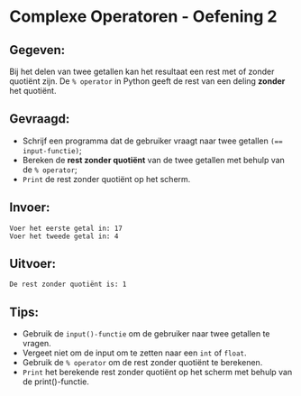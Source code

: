 # Complexe Operatoren - Oefening 2

## Gegeven: 

Bij het delen van twee getallen kan het resultaat een rest met of zonder quotiënt zijn. De `% operator` in Python geeft de rest van een deling **zonder** het quotiënt.


## Gevraagd: 

* Schrijf een programma dat de gebruiker vraagt naar twee getallen `(== input-functie)`;
* Bereken de **rest zonder quotiënt** van de twee getallen met behulp van de `% operator`;
* `Print` de rest zonder quotiënt op het scherm.

## Invoer: 
```
Voer het eerste getal in: 17
Voer het tweede getal in: 4
````

## Uitvoer: 
```
De rest zonder quotiënt is: 1
```

## Tips: 

* Gebruik de `input()-functie` om de gebruiker naar twee getallen te vragen. 
* Vergeet niet om de input om te zetten naar een `int` of `float`.
* Gebruik de `% operator` om de rest zonder quotiënt te berekenen.
* `Print` het berekende rest zonder quotiënt op het scherm met behulp van de print()-functie.